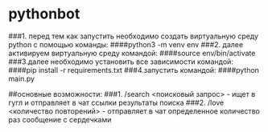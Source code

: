 # pythonbot

###1. перед тем как запустить необходимо создать виртуальную среду python с помощью команды: 
####python3 -m venv env
###2. далее активируем виртуальную среду командой:
####source env/bin/activate
###3.далее необходимо установить все зависимости командой:
####pip install -r requirements.txt
###4.запустить командой:
####python main.py

##основные возможности:
###1. /search <поисковый запрос> - ищет в гугл и отправляет в чат ссылки результаты поиска
###2. /love <количество повторений> - отправляет в чат определенное количество раз сообщение с сердечками

